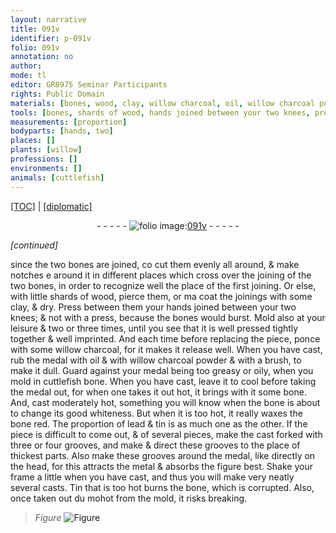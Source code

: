 ```yaml
---
layout: narrative
title: 091v
identifier: p-091v
folio: 091v
annotation: no
author:
mode: tl
editor: GR8975 Seminar Participants
rights: Public Domain
materials: [bones, wood, clay, willow charcoal, oil, willow charcoal powder, oily, cuttlefish bone, bone, lead, tin, metal, Tin]
tools: [bones, shards of wood, hands joined between your two knees, press, brush, cuttlefish bone, bone, frame, mold]
measurements: [proportion]
bodyparts: [hands, two]
places: []
plants: [willow]
professions: []
environments: []
animals: [cuttlefish]
---
```


 <p><a href="{{ site.baseurl }}/translation/">[TOC]</a> | <a href="{{ site.baseurl }}/texts/p-091v_tc/" target="_blank">[diplomatic]</a></p><div class="folio" align="center">- - - - - <a href="http://gallica.bnf.fr/ark:/12148/btv1b10500001g/f188.image" target="_blank"><img src="https://cu-mkp.github.io/2017-workshop-edition/assets/photo-icon.png" alt="folio image: " style="display:inline-block; margin-bottom:-3px;"/>091v</a> - - - - - </div>  
 
*[continued]*
  
since the two <span class="tl"><span class="m">bones</span></span> are joined, <span class="del">co</span> cut them evenly all around, & make notches <span class="del">e</span> around it in different places which cross over the joining of the two <span class="tl"><span class="m">bones</span></span>, in order to recognize well the place of the first joining. Or else, with little <span class="tl">shards of <span class="m">wood</span></span>, pierce them, or <span class="del">ma</span> coat the joinings with some <span class="m">clay</span>, & dry. Press <span class="del">between them</span> your <span class="tl"><span class="bp">hands</span> joined between your<span class="bp"> two </span>knees</span>; & not with a <span class="tl">press</span>, because the <span class="tl"><span class="m">bones</span></span> would burst. Mold also at your leisure & two or three times, until you see that it is well pressed tightly together & well imprinted. And each time before replacing the piece, ponce with some <span class="m"><span class="pa">willow</span> charcoal</span>, for it makes it release well. When you have cast, rub the medal with <span class="m">oil</span> & with <span class="m"><span class="pa">willow</span> charcoal powder</span> & with a <span class="tl">brush</span>, to make it dull. Guard against your medal being too greasy or <span class="m">oily</span>, when you mold in <span class="tl"><span class="m"><span class="al">cuttlefish</span> bone</span></span>. When you have cast, leave it to cool before taking the medal out, for when one takes it out hot, it brings with it some <span class="tl"><span class="m">bone</span></span>. And, cast moderately hot, something you will know when the <span class="tl"><span class="m">bone</span></span> is about to change its <span class="del">good</span> whiteness. But when it is too hot, it really waxes the <span class="tl"><span class="m">bone</span></span> red. The <span class="ms">proportion</span> of <span class="m">lead</span> & <span class="m">tin</span> is as much one as the other. If the piece is difficult to come out, & of several pieces, make the cast forked with three or four grooves, <span class="del">and make</span> & direct these grooves to the place of thickest parts. Also make these grooves around the medal, like directly on the head, for this attracts the <span class="m">metal</span> & absorbs the figure best. Shake your <span class="tl">frame</span> a little when you have cast, and thus you will make very neatly several casts. <span class="m">Tin</span> that is too hot burns the <span class="tl"><span class="m">bone</span></span>, which is corrupted. Also, once taken out <span class="del">du mo</span>hot from the <span class="tl">mold</span>, it risks breaking. 
> *Figure*
> <a href="https://drive.google.com/open?id=0B9-oNrvWdlO5Q2hHbzNsX1JlYUU" target="_blank"><img src="https://cu-mkp.github.io/GR8975-edition/assets/photo-icon.png" alt="Figure" style="display:inline-block; margin-bottom:-3px;"/></a>
 

 